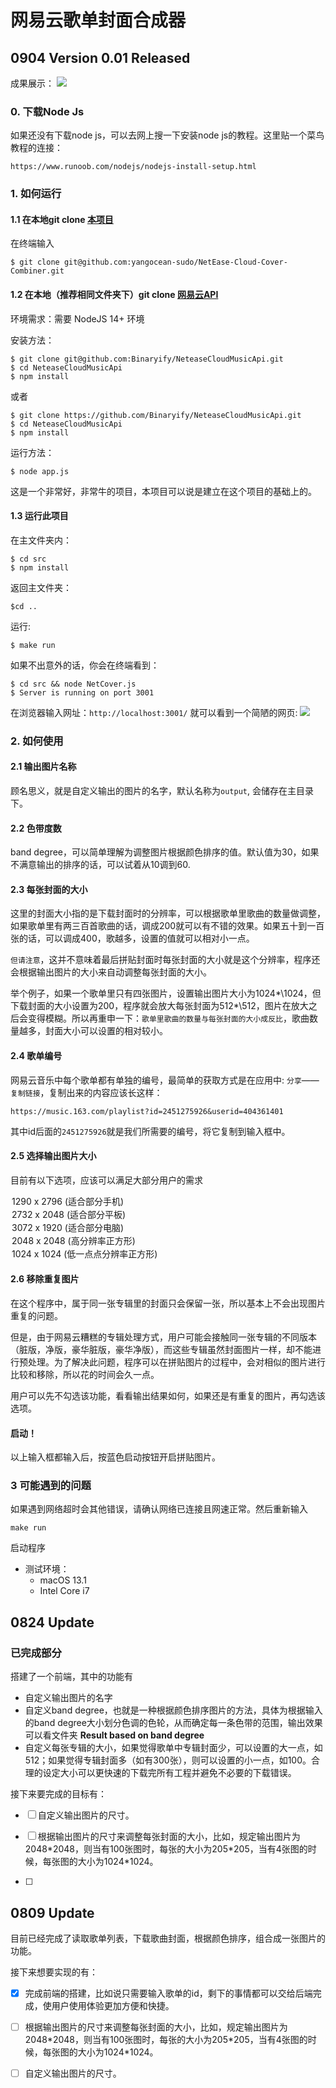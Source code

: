 # 网易云歌单封面合成器

## 0904 Version 0.01 Released
成果展示：
![](banddegree30.jpg)

### 0. 下载Node Js
如果还没有下载node js，可以去网上搜一下安装node js的教程。这里贴一个菜鸟教程的连接：
```
https://www.runoob.com/nodejs/nodejs-install-setup.html
```

### 1. 如何运行
#### 1.1 在本地git clone [本项目](https://github.com/yangocean-sudo/NetEase-Cloud-Cover-Combiner)
在终端输入
```
$ git clone git@github.com:yangocean-sudo/NetEase-Cloud-Cover-Combiner.git
```
#### 1.2 在本地（推荐相同文件夹下）git clone [网易云API](https://github.com/Binaryify/NeteaseCloudMusicApi)
环境需求：需要 NodeJS 14+ 环境

安装方法：
```
$ git clone git@github.com:Binaryify/NeteaseCloudMusicApi.git
$ cd NeteaseCloudMusicApi
$ npm install
```
或者
```
$ git clone https://github.com/Binaryify/NeteaseCloudMusicApi.git
$ cd NeteaseCloudMusicApi
$ npm install
```
运行方法：
```
$ node app.js
```
这是一个非常好，非常牛的项目，本项目可以说是建立在这个项目的基础上的。
#### 1.3 运行此项目
在主文件夹内：
```
$ cd src
$ npm install
```
返回主文件夹：
```
$cd ..
```
运行:
```
$ make run
```
如果不出意外的话，你会在终端看到：

```
$ cd src && node NetCover.js
$ Server is running on port 3001
```
在浏览器输入网址：```http://localhost:3001/```
就可以看到一个简陋的网页:
![](HomePage.png)
### 2. 如何使用
#### 2.1 输出图片名称
顾名思义，就是自定义输出的图片的名字，默认名称为`output`, 会储存在主目录下。
#### 2.2 色带度数
band degree，可以简单理解为调整图片根据颜色排序的值。默认值为30，如果不满意输出的排序的话，可以试着从10调到60.
#### 2.3 每张封面的大小
这里的封面大小指的是下载封面时的分辨率，可以根据歌单里歌曲的数量做调整，如果歌单里有两三百首歌曲的话，调成200就可以有不错的效果。如果五十到一百张的话，可以调成400，歌越多，设置的值就可以相对小一点。

`但请注意`，这并不意味着最后拼贴封面时每张封面的大小就是这个分辨率，程序还会根据输出图片的大小来自动调整每张封面的大小。

举个例子，如果一个歌单里只有四张图片，设置输出图片大小为1024*\1024，但下载封面的大小设置为200，程序就会放大每张封面为512*\512，图片在放大之后会变得模糊。所以再重申一下：`歌单里歌曲的数量与每张封面的大小成反比`，歌曲数量越多，封面大小可以设置的相对较小。
#### 2.4 歌单编号
网易云音乐中每个歌单都有单独的编号，最简单的获取方式是在应用中: `分享`——`复制链接`，复制出来的内容应该长这样：
```
https://music.163.com/playlist?id=2451275926&userid=404361401
```
其中id后面的`2451275926`就是我们所需要的编号，将它复制到输入框中。
#### 2.5 选择输出图片大小
目前有以下选项，应该可以满足大部分用户的需求
<option value="1290 x 2796">1290 x 2796 (适合部分手机)</option>
<option value="2732 x 2048">2732 x 2048 (适合部分平板) </option>
<option value="3072 x 1920">3072 x 1920 (适合部分电脑) </option>
<option value="2048 x 2048">2048 x 2048 (高分辨率正方形)</option>
<option value="1024 x 1024">1024 x 1024 (低一点点分辨率正方形)</option>

#### 2.6 移除重复图片
在这个程序中，属于同一张专辑里的封面只会保留一张，所以基本上不会出现图片重复的问题。

但是，由于网易云糟糕的专辑处理方式，用户可能会接触同一张专辑的不同版本（脏版，净版，豪华脏版，豪华净版），而这些专辑虽然封面图片一样，却不能进行预处理。为了解决此问题，程序可以在拼贴图片的过程中，会对相似的图片进行比较和移除，所以花的时间会久一点。

用户可以先不勾选该功能，看看输出结果如何，如果还是有重复的图片，再勾选该选项。

#### 启动！
以上输入框都输入后，按蓝色启动按钮开启拼贴图片。

### 3 可能遇到的问题
如果遇到网络超时会其他错误，请确认网络已连接且网速正常。然后重新输入
```
make run
```
启动程序

* 测试环境： 
  * macOS 13.1 
  * Intel Core i7
## 0824 Update
### 已完成部分
搭建了一个前端，其中的功能有
  * 自定义输出图片的名字
  * 自定义band degree，也就是一种根据颜色排序图片的方法，具体为根据输入的band degree大小划分色调的色轮，从而确定每一条色带的范围，输出效果可以看文件夹 **Result based on band degree**
  * 自定义每张专辑的大小，如果觉得歌单中专辑封面少，可以设置的大一点，如512；如果觉得专辑封面多（如有300张），则可以设置的小一点，如100。合理的设定大小可以更快速的下载完所有工程并避免不必要的下载错误。


接下来要完成的目标有：
- [ ] 自定义输出图片的尺寸。

- [ ] 根据输出图片的尺寸来调整每张封面的大小，比如，规定输出图片为2048\*2048，则当有100张图时，每张的大小为205\*205，当有4张图的时候，每张图的大小为1024\*1024。
- [ ] 
## 0809 Update
目前已经完成了读取歌单列表，下载歌曲封面，根据颜色排序，组合成一张图片的功能。

接下来想要实现的有：
- [x] 完成前端的搭建，比如说只需要输入歌单的id，剩下的事情都可以交给后端完成，使用户使用体验更加方便和快捷。
- [ ] 根据输出图片的尺寸来调整每张封面的大小，比如，规定输出图片为2048\*2048，则当有100张图时，每张的大小为205\*205，当有4张图的时候，每张图的大小为1024\*1024。
- [ ] 自定义输出图片的尺寸。






